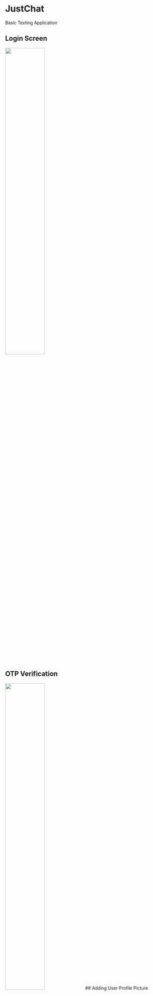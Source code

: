 # JustChat
Basic Texting Application


## Login Screen
<img src = "https://user-images.githubusercontent.com/35009245/115061033-3dc6f000-9f06-11eb-9252-d32f3ef6db51.png" width = "50%">

## OTP Verification

<img src = "(https://user-images.githubusercontent.com/35009245/115061693-1f152900-9f07-11eb-82db-aac46410fb8b.jpg" width = "50%">
## Adding User Profile Picture 


<img src = "https://user-images.githubusercontent.com/35009245/115061748-2e947200-9f07-11eb-9592-c8c6da8cc00d.png" width = "50%">
<img src = "https://user-images.githubusercontent.com/35009245/115061761-30f6cc00-9f07-11eb-83cc-21cb98c43baf.png" width = "50%">




## Chat MainActivity 

<img src = "https://user-images.githubusercontent.com/35009245/115061852-4c61d700-9f07-11eb-8216-76e7a04a4ec3.png" width = "50%">



## Chat User Interface 
<img src = "https://user-images.githubusercontent.com/35009245/115061932-63082e00-9f07-11eb-8df1-860688963e9f.png" width = "50%">



## User Status 

<img src = "https://user-images.githubusercontent.com/35009245/115062006-79ae8500-9f07-11eb-9556-60b500622d3d.png " width = "50%">
<img src = "https://user-images.githubusercontent.com/35009245/115062022-7e733900-9f07-11eb-9a4a-35ad526bf45d.png " width = "50%">


##  Demo User Chats 

<img src = "https://user-images.githubusercontent.com/35009245/115063162-d65e6f80-9f08-11eb-9f46-a15d9d5aa51d.jpg" width = "50%">
<img src = "https://user-images.githubusercontent.com/35009245/115063160-d52d4280-9f08-11eb-84a6-26ca12ff9b8a.jpg" width = "50%">





##  Implementation of External Libraries

**ShimmerRecyclerView** -> Loading screen effect everytime app starts
https://github.com/sharish/ShimmerRecyclerView


**CircularStatusView** -> WhatsApp like status icon
https://github.com/3llomi/CircularStatusView


**CircularImageView** -> Circular image crop
https://github.com/hdodenhof/CircleImageView

**OTPView** -> Modern OTP and PIN input View
https://github.com/mukeshsolanki/android-otpview-pinview

Firebase -> Authentication and Database
